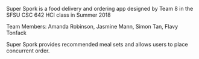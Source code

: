 Super Spork is a food delivery and ordering app designed by Team 8 in the SFSU CSC 642 HCI class in Summer 2018

Team Members: Amanda Robinson, Jasmine Mann, Simon Tan, Flavy Tonfack

Super Spork provides recommended meal sets and allows users to place concurrent order.
